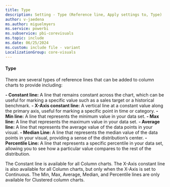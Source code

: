 ```yaml
---
title: Type
description: Setting - Type (Reference line, Apply settings to, Type)
author: v-jaedena
ms.author: miguelmyers
ms.service: powerbi
ms.subservice: pbi-corevisuals
ms.topic: include
ms.date: 06/25/2024
ms.custom: include file - variant
LocalizationGroup: core-visuals
---
```


#### Type

There are several types of reference lines that can be added to column charts to provide including:

**- Constant line:** A line that remains constant across the chart, which can be useful for marking a specific value such as a sales target or a historical benchmark.
**- X-Axis constant line:** A vertical line at a constant value along the primary axis, useful for marking a specific point in time or category.
**- Min line:** A line that represents the minimum value in your data set.
**- Max line:** A line that represents the maximum value in your data set.
**- Average line:** A line that represents the average value of the data points in your visual.
**- Median Line:** A line that represents the median value of the data points in your visual, providing a sense of the distribution’s center.
**- Percentile Line:** A line that represents a specific percentile in your data set, allowing you to see how a particular value compares to the rest of the distribution.

The Constant line is available for all Column charts. The X-Axis constant line is also available for all Column charts, but only when the X-Axis is set to Continuous. The Min, Max, Average, Median, and Percentile lines are only available for Clustered column charts.
